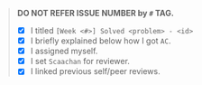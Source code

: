 > **DO NOT REFER ISSUE NUMBER by `#` TAG.**
> - [x] I titled `[Week <#>] Solved <problem> - <id>`
> - [x] I briefly explained below how I got `AC`.
> - [x] I assigned myself.
> - [x] I set `Scaachan` for reviewer.
> - [x] I linked previous self/peer reviews.
